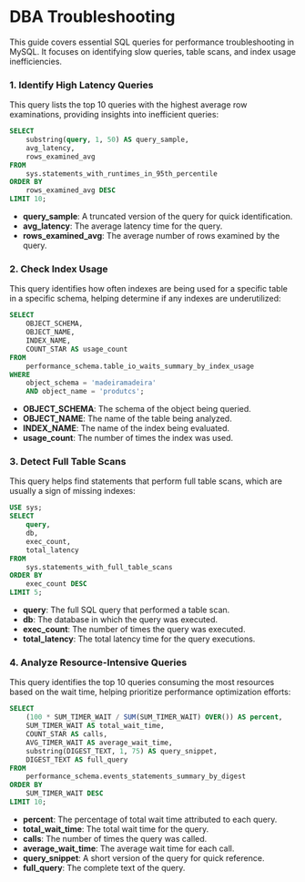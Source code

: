 # DBA Troubleshooting

This guide covers essential SQL queries for performance troubleshooting in MySQL. It focuses on identifying slow queries, table scans, and index usage inefficiencies. 

### 1. Identify High Latency Queries

This query lists the top 10 queries with the highest average row examinations, providing insights into inefficient queries:

```sql
SELECT 
    substring(query, 1, 50) AS query_sample, 
    avg_latency, 
    rows_examined_avg
FROM 
    sys.statements_with_runtimes_in_95th_percentile
ORDER BY 
    rows_examined_avg DESC
LIMIT 10;
```

- **query_sample**: A truncated version of the query for quick identification.
- **avg_latency**: The average latency time for the query.
- **rows_examined_avg**: The average number of rows examined by the query.

### 2. Check Index Usage

This query identifies how often indexes are being used for a specific table in a specific schema, helping determine if any indexes are underutilized:

```sql
SELECT 
    OBJECT_SCHEMA, 
    OBJECT_NAME, 
    INDEX_NAME, 
    COUNT_STAR AS usage_count
FROM 
    performance_schema.table_io_waits_summary_by_index_usage
WHERE 
    object_schema = 'madeiramadeira' 
    AND object_name = 'produtcs';
```

- **OBJECT_SCHEMA**: The schema of the object being queried.
- **OBJECT_NAME**: The name of the table being analyzed.
- **INDEX_NAME**: The name of the index being evaluated.
- **usage_count**: The number of times the index was used.

### 3. Detect Full Table Scans

This query helps find statements that perform full table scans, which are usually a sign of missing indexes:

```sql
USE sys;
SELECT 
    query, 
    db, 
    exec_count, 
    total_latency
FROM 
    sys.statements_with_full_table_scans
ORDER BY 
    exec_count DESC
LIMIT 5;
```

- **query**: The full SQL query that performed a table scan.
- **db**: The database in which the query was executed.
- **exec_count**: The number of times the query was executed.
- **total_latency**: The total latency time for the query executions.

### 4. Analyze Resource-Intensive Queries

This query identifies the top 10 queries consuming the most resources based on the wait time, helping prioritize performance optimization efforts:

```sql
SELECT 
    (100 * SUM_TIMER_WAIT / SUM(SUM_TIMER_WAIT) OVER()) AS percent,
    SUM_TIMER_WAIT AS total_wait_time,
    COUNT_STAR AS calls,
    AVG_TIMER_WAIT AS average_wait_time,
    substring(DIGEST_TEXT, 1, 75) AS query_snippet,
    DIGEST_TEXT AS full_query
FROM 
    performance_schema.events_statements_summary_by_digest
ORDER BY 
    SUM_TIMER_WAIT DESC
LIMIT 10;
```

- **percent**: The percentage of total wait time attributed to each query.
- **total_wait_time**: The total wait time for the query.
- **calls**: The number of times the query was called.
- **average_wait_time**: The average wait time for each call.
- **query_snippet**: A short version of the query for quick reference.
- **full_query**: The complete text of the query.
